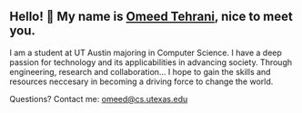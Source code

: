 <!-- <p align="left"> -->
<!--  <img border-radius = "50%" width = "50%"  height = "50%" src="https://i.ytimg.com/vi/XDeD-HcAl7U/maxresdefault.jpg" align="center"  />
</p>-->


## Hello! 👋 My name is [Omeed Tehrani](https://github.com/omeedcs), nice to meet you.

<!-- <p align="center">
 <img width = "55%" src="https://bsmedia.business-standard.com/media-handler.php?mediaPath=http://bsmedia.business-standard.com/_media/bs/img/article/2016-11/29/full/1480399656-597.jpg&width=1200"  />
</p>
 -->
<div>
<p>
 
I am a student at UT Austin majoring in Computer Science. I have a deep passion for technology and its applicabilities in advancing society. Through engineering, research and collaboration... I hope to gain the skills and resources neccesary in becoming a driving force to change the world.
 
 </div>
 </p>
 
Questions? Contact me: omeed@cs.utexas.edu
